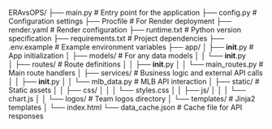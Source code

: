 
ERAvsOPS/
├── main.py                     # Entry point for the application
├── config.py                   # Configuration settings
├── Procfile                    # For Render deployment
├── render.yaml                 # Render configuration
├── runtime.txt                 # Python version specification
├── requirements.txt            # Project dependencies
├── .env.example                # Example environment variables
├── app/
│   ├── __init__.py             # App initialization
│   ├── models/                 # For any data models
│   │   └── __init__.py         
│   ├── routes/                 # Route definitions
│   │   ├── __init__.py
│   │   └── main_routes.py      # Main route handlers
│   ├── services/               # Business logic and external API calls
│   │   ├── __init__.py
│   │   └── mlb_data.py         # MLB API interaction
│   ├── static/                 # Static assets
│   │   ├── css/
│   │   │   └── styles.css
│   │   ├── js/
│   │   │   └── chart.js
│   │   └── logos/              # Team logos directory
│   └── templates/              # Jinja2 templates
│       └── index.html
└── data_cache.json             # Cache file for API responses